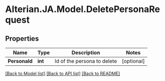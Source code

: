 # Alterian.JA.Model.DeletePersonaRequest

## Properties

Name | Type | Description | Notes
------------ | ------------- | ------------- | -------------
**PersonaId** | **int** | Id of the persona to delete | [optional] 

[[Back to Model list]](../README.md#documentation-for-models) [[Back to API list]](../README.md#documentation-for-api-endpoints) [[Back to README]](../README.md)


